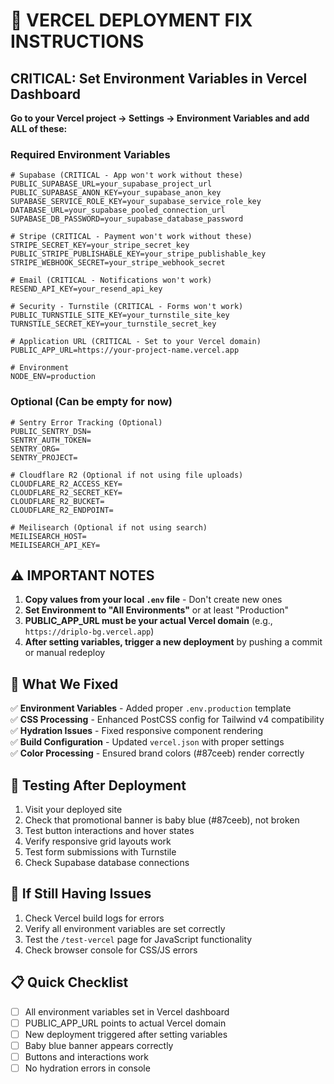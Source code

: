 # 🚀 VERCEL DEPLOYMENT FIX INSTRUCTIONS

## CRITICAL: Set Environment Variables in Vercel Dashboard

**Go to your Vercel project → Settings → Environment Variables and add ALL of these:**

### Required Environment Variables

```env
# Supabase (CRITICAL - App won't work without these)
PUBLIC_SUPABASE_URL=your_supabase_project_url
PUBLIC_SUPABASE_ANON_KEY=your_supabase_anon_key
SUPABASE_SERVICE_ROLE_KEY=your_supabase_service_role_key
DATABASE_URL=your_supabase_pooled_connection_url
SUPABASE_DB_PASSWORD=your_supabase_database_password

# Stripe (CRITICAL - Payment won't work without these)
STRIPE_SECRET_KEY=your_stripe_secret_key
PUBLIC_STRIPE_PUBLISHABLE_KEY=your_stripe_publishable_key
STRIPE_WEBHOOK_SECRET=your_stripe_webhook_secret

# Email (CRITICAL - Notifications won't work)
RESEND_API_KEY=your_resend_api_key

# Security - Turnstile (CRITICAL - Forms won't work)
PUBLIC_TURNSTILE_SITE_KEY=your_turnstile_site_key
TURNSTILE_SECRET_KEY=your_turnstile_secret_key

# Application URL (CRITICAL - Set to your Vercel domain)
PUBLIC_APP_URL=https://your-project-name.vercel.app

# Environment
NODE_ENV=production
```

### Optional (Can be empty for now)
```env
# Sentry Error Tracking (Optional)
PUBLIC_SENTRY_DSN=
SENTRY_AUTH_TOKEN=
SENTRY_ORG=
SENTRY_PROJECT=

# Cloudflare R2 (Optional if not using file uploads)
CLOUDFLARE_R2_ACCESS_KEY=
CLOUDFLARE_R2_SECRET_KEY=
CLOUDFLARE_R2_BUCKET=
CLOUDFLARE_R2_ENDPOINT=

# Meilisearch (Optional if not using search)
MEILISEARCH_HOST=
MEILISEARCH_API_KEY=
```

## ⚠️ IMPORTANT NOTES

1. **Copy values from your local `.env` file** - Don't create new ones
2. **Set Environment to "All Environments"** or at least "Production"
3. **PUBLIC_APP_URL must be your actual Vercel domain** (e.g., `https://driplo-bg.vercel.app`)
4. **After setting variables, trigger a new deployment** by pushing a commit or manual redeploy

## 🔧 What We Fixed

✅ **Environment Variables** - Added proper `.env.production` template  
✅ **CSS Processing** - Enhanced PostCSS config for Tailwind v4 compatibility  
✅ **Hydration Issues** - Fixed responsive component rendering  
✅ **Build Configuration** - Updated `vercel.json` with proper settings  
✅ **Color Processing** - Ensured brand colors (#87ceeb) render correctly  

## 🧪 Testing After Deployment

1. Visit your deployed site
2. Check that promotional banner is baby blue (#87ceeb), not broken
3. Test button interactions and hover states
4. Verify responsive grid layouts work
5. Test form submissions with Turnstile
6. Check Supabase database connections

## 🚨 If Still Having Issues

1. Check Vercel build logs for errors
2. Verify all environment variables are set correctly
3. Test the `/test-vercel` page for JavaScript functionality
4. Check browser console for CSS/JS errors

## 📋 Quick Checklist

- [ ] All environment variables set in Vercel dashboard
- [ ] PUBLIC_APP_URL points to actual Vercel domain
- [ ] New deployment triggered after setting variables
- [ ] Baby blue banner appears correctly
- [ ] Buttons and interactions work
- [ ] No hydration errors in console